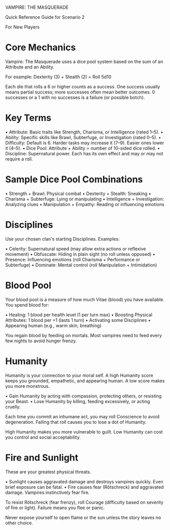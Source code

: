 VAMPIRE: THE MASQUERADE

Quick Reference Guide for Scenario 2

For New Players

# Core Mechanics

Vampire: The Masquerade uses a dice pool system based on the sum of an Attribute and an Ability.

For example:
Dexterity (3) + Stealth (2) = Roll 5d10

Each die that rolls a 6 or higher counts as a success. One success usually means partial success; more successes often mean better outcomes. 0 successes or a 1 with no successes is a failure (or possible botch).

# Key Terms

• Attribute: Basic traits like Strength, Charisma, or Intelligence (rated 1–5).
• Ability: Specific skills like Brawl, Subterfuge, or Investigation (rated 0–5).
• Difficulty: Default is 6. Harder tasks may increase it (7–9). Easier ones lower it (4–5).
• Dice Pool: Attribute + Ability = number of 10-sided dice rolled.
• Discipline: Supernatural power. Each has its own effect and may or may not require a roll.

# Sample Dice Pool Combinations

• Strength + Brawl: Physical combat
• Dexterity + Stealth: Sneaking
• Charisma + Subterfuge: Lying or manipulating
• Intelligence + Investigation: Analyzing clues
• Manipulation + Empathy: Reading or influencing emotions

# Disciplines

Use your chosen clan's starting Disciplines. Examples:

• Celerity: Supernatural speed (may allow extra actions or reflexive movement)
• Obfuscate: Hiding in plain sight (no roll unless opposed)
• Presence: Influencing emotions (roll Charisma + Performance or Subterfuge)
• Dominate: Mental control (roll Manipulation + Intimidation)

# Blood Pool

Your blood pool is a measure of how much Vitae (blood) you have available. You spend blood for:

• Healing: 1 blood per health level (1 per turn max)
• Boosting Physical Attributes: 1 blood per +1 (lasts 1 turn)
• Activating some Disciplines
• Appearing human (e.g., warm skin, breathing)

You regain blood by feeding on mortals. Most vampires need to feed every few nights to avoid hunger frenzy.

# Humanity

Humanity is your connection to your moral self. A high Humanity score keeps you grounded, empathetic, and appearing human. A low score makes you more monstrous.

• Gain Humanity by acting with compassion, protecting others, or resisting your Beast.
• Lose Humanity by killing, feeding excessively, or acting cruelly.

Each time you commit an inhumane act, you may roll Conscience to avoid degeneration. Failing that roll causes you to lose a dot of Humanity.

High Humanity makes you more vulnerable to guilt. Low Humanity can cost you control and social acceptability.

# Fire and Sunlight

These are your greatest physical threats.

• Sunlight causes aggravated damage and destroys vampires quickly. Even brief exposure can be fatal.
• Fire causes fear (Rötschreck) and aggravated damage. Vampires instinctively fear fire.

To resist Rötschreck (fear frenzy), roll Courage (difficulty based on severity of fire or light). Failure means you flee or panic.

Never expose yourself to open flame or the sun unless the story leaves no other choice.